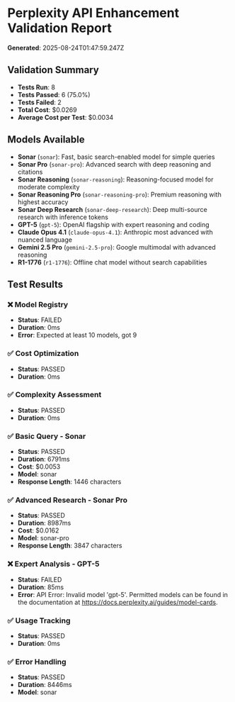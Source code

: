 # Perplexity API Enhancement Validation Report

**Generated**: 2025-08-24T01:47:59.247Z

## Validation Summary

- **Tests Run**: 8
- **Tests Passed**: 6 (75.0%)
- **Tests Failed**: 2
- **Total Cost**: $0.0269
- **Average Cost per Test**: $0.0034

## Models Available

- **Sonar** (`sonar`): Fast, basic search-enabled model for simple queries
- **Sonar Pro** (`sonar-pro`): Advanced search with deep reasoning and citations
- **Sonar Reasoning** (`sonar-reasoning`): Reasoning-focused model for moderate complexity
- **Sonar Reasoning Pro** (`sonar-reasoning-pro`): Premium reasoning with highest accuracy
- **Sonar Deep Research** (`sonar-deep-research`): Deep multi-source research with inference tokens
- **GPT-5** (`gpt-5`): OpenAI flagship with expert reasoning and coding
- **Claude Opus 4.1** (`claude-opus-4.1`): Anthropic most advanced with nuanced language
- **Gemini 2.5 Pro** (`gemini-2.5-pro`): Google multimodal with advanced reasoning
- **R1-1776** (`r1-1776`): Offline chat model without search capabilities

## Test Results

### ❌ Model Registry
- **Status**: FAILED
- **Duration**: 0ms
- **Error**: Expected at least 10 models, got 9

### ✅ Cost Optimization
- **Status**: PASSED
- **Duration**: 0ms

### ✅ Complexity Assessment
- **Status**: PASSED
- **Duration**: 0ms

### ✅ Basic Query - Sonar
- **Status**: PASSED
- **Duration**: 6791ms
- **Cost**: $0.0053
- **Model**: sonar
- **Response Length**: 1446 characters

### ✅ Advanced Research - Sonar Pro
- **Status**: PASSED
- **Duration**: 8987ms
- **Cost**: $0.0162
- **Model**: sonar-pro
- **Response Length**: 3847 characters

### ❌ Expert Analysis - GPT-5
- **Status**: FAILED
- **Duration**: 85ms
- **Error**: API Error: Invalid model 'gpt-5'. Permitted models can be found in the documentation at https://docs.perplexity.ai/guides/model-cards.

### ✅ Usage Tracking
- **Status**: PASSED
- **Duration**: 0ms

### ✅ Error Handling
- **Status**: PASSED
- **Duration**: 8446ms
- **Model**: sonar

